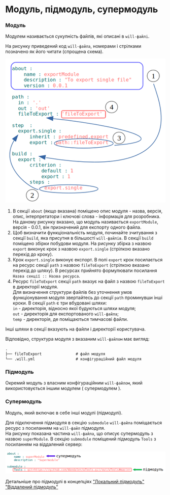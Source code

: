 # Модуль, підмодуль, супермодуль

### Модуль 
Модулем називається сукупність файлів, які описані в <code>will-файлi</code>.  

На рисунку приведений код `will-файла`, номерами і стрілками позначено як його читати (спрощена схема).  

![module.file.png](./Images/module.file.png)

1. В секції `about` (якщо вказана) поміщено опис модуля - назва, версія, опис, інтерпретатори і ключові слова - інформація для розробника. На даному рисунку вказано, що модуль називається `exportModule`, версія - 0.0.1, він призначений для експорту одного файла.   
2. Щоб визначити функціональність модуля, починайте зчитування з секції `build`, яка присутня в більшості `will-файлiв`. В секції `build` поміщено збірки побудови модуля. На рисунку збірка з назвою `export` виконує крок з назвою `export.single` (стрілкою вказано перехід до кроку).  
3. Крок `export.single` виконує експорт. В полі `export` крок посилається на ресурс секції `path` з назвою `fileToExport` (стрілкою вказано перехід до шляху). В ресурсах прийнято формулювати посилання `Назва секції :: Назва ресурса`.
4. Ресурс `fileToExport` секції `path` вказує на файл з назвою `fileToExport` в директорії модуля.   
Для визначення структури файлів без уточнення умов функціонування модуля звертайтесь до секції `path` проминувши інші кроки. В секції `path` є три вбудовані шляхи:  
`in` - директорія, відносно якої будуються шляхи модуля;  
`out` - директорія для експортованого `will-файла`;  
`temp` - директорія, де поміщаються тимчасові файли.  

Інші шляхи в секції вказують на файли і директорії користувача.  

Відповідно, структура модуля з вказаним `will-файлом` має вигляд:  

```
.  
├── fileToExport               # файл модуля
└── .will.yml                  # конфігураційний файл модуля

``` 

### Підмодуль  

Окремий модуль з власним конфігураційним <code>will-файлом</code>, який використовується іншим модулем ( супермодулем ).

### Супермодуль

Модуль, який включає в себе інші модулі (підмодулі).  

Для підключення підмодуля в секцію `submodule` `will-файлa` поміщається ресурс з посиланням на `will-файл` підмодуля.  
На рисунку показана частина `will-файла`, що описує супермодуль з назвою `superModule`. В секцію `submodule` поміщений підмодуль `Tools` з посиланням на віддалений сервер: 

![supermodule.png](./Images/supermodule.png)

Детальніше про підмодулі в концепціях ["Локальний підмодуль"](LocalAndRemoteSubmodules.md#local-submodule) ["Віддалений підмодуль"](LocalAndRemoteSubmodules.md#remote-submodule)